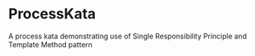 # ProcessKata
A process kata demonstrating use of Single Responsibility Principle and Template Method pattern
